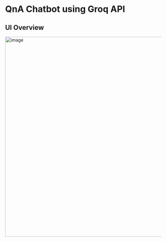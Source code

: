 # QnA Chatbot using Groq API


## UI Overview 
<img width="1332" height="644" alt="image" src="https://github.com/user-attachments/assets/580fa5a6-7944-4890-bceb-8faf5e245510" />
